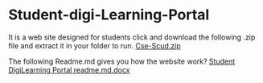 # Student-digi-Learning-Portal
It is a web site designed for students
click and download the following .zip file and extract it in your folder to run.
[Cse-Scud.zip](https://github.com/saikishoretadi14/Cse-Scud-.-Student-digi-Learning-Portal/files/8935170/Cse-Scud.zip)

The following Readme.md  gives you how the website work?
[Student DigiLearning Portal readme.md.docx](https://github.com/saikishoretadi14/Cse-Scud-.-Student-digi-Learning-Portal/files/8935176/Student.DigiLearning.Portal.readme.md.docx)



